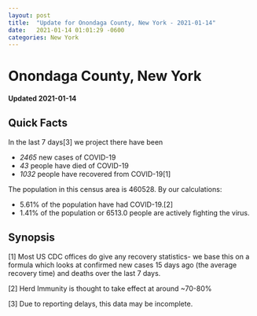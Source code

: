```yaml
---
layout: post
title:  "Update for Onondaga County, New York - 2021-01-14"
date:   2021-01-14 01:01:29 -0600
categories: New York
---
```


# Onondaga County, New York
#### Updated 2021-01-14

## Quick Facts

In the last 7 days[3] we project there have been
- *2465* new cases of COVID-19
- *43* people have died of COVID-19
- *1032* people have recovered from COVID-19[1]

The population in this census area is 460528. By our calculations:
- 5.61% of the population have had COVID-19.[2]
- 1.41% of the population or 6513.0 people are actively fighting the virus.

## Synopsis




[1] Most US CDC offices do give any recovery statistics- we base this on a formula which looks at confirmed new cases
15 days ago (the average recovery time) and deaths over the last 7 days.

[2] Herd Immunity is thought to take effect at around ~70-80%

[3] Due to reporting delays, this data may be incomplete.
 
    